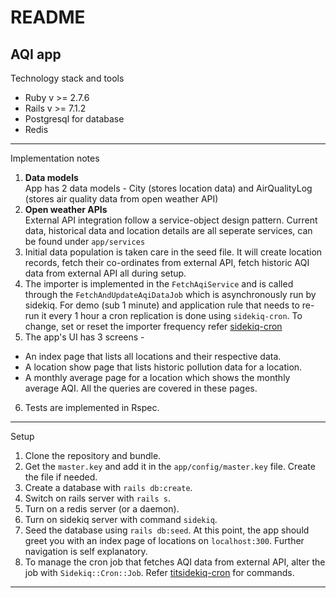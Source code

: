 # README

## AQI app

Technology stack and tools
- Ruby v >= 2.7.6
- Rails v >= 7.1.2 
- Postgresql for database
- Redis
---
Implementation notes
1. **Data models**  
App has 2 data models - City (stores location data) and AirQualityLog (stores air quality data from open weather API)
2. **Open weather APIs**  
External API integration follow a service-object design pattern. Current data, historical data and location details are all seperate services, can be found under `app/services`
3. Initial data population is taken care in the seed file. It will create location records, fetch their co-ordinates from external API, fetch historic AQI data from external API all during setup.
4. The importer is implemented in the `FetchAqiService` and is called through the `FetchAndUpdateAqiDataJob` which is asynchronously run by sidekiq. For demo (sub 1 minute) and application rule that needs to re-run it every 1 hour a cron replication is done using `sidekiq-cron`. To change, set or reset the importer frequency refer [sidekiq-cron](https://github.com/sidekiq-cron/sidekiq-cron)
5. The app's UI has 3 screens -
- An index page that lists all locations and their respective data.
- A location show page that lists historic pollution data for a location.
- A monthly average page for a location which shows the monthly average AQI.
All the queries are covered in these pages.
6. Tests are implemented in Rspec.
---
Setup
1. Clone the repository and bundle.
2. Get the `master.key` and add it in the `app/config/master.key` file. Create the file if needed.
3. Create a database with `rails db:create`.
4. Switch on rails server with `rails s`. 
5. Turn on a redis server (or a daemon). 
6. Turn on sidekiq server with command `sidekiq`.
7. Seed the database using `rails db:seed`.
At this point, the app should greet you with an index page of locations on `localhost:300`. Further navigation is self explanatory. 
8. To manage the cron job that fetches AQI data from external API, alter the job with `Sidekiq::Cron::Job`. Refer [titsidekiq-cron](https://github.com/sidekiq-cron/sidekiq-cron) for commands.
---